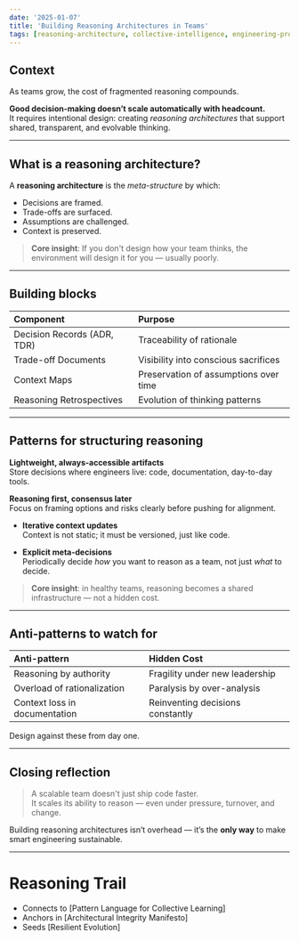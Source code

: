 ```yaml
---
date: '2025-01-07'
title: 'Building Reasoning Architectures in Teams'
tags: [reasoning-architecture, collective-intelligence, engineering-process, CTO-growth]
---
```


## Context

As teams grow, the cost of fragmented reasoning compounds.

**Good decision-making doesn’t scale automatically with headcount.**  
It requires intentional design: creating *reasoning architectures* that support shared, transparent, and evolvable thinking.

---

## What is a reasoning architecture?

A **reasoning architecture** is the *meta-structure* by which:

- Decisions are framed.
- Trade-offs are surfaced.
- Assumptions are challenged.
- Context is preserved.

> **Core insight**: If you don't design how your team thinks, the environment will design it for you — usually poorly.

---

## Building blocks

| Component                | Purpose                                  |
|:----------------------------|:--------------------------------------|
| Decision Records (ADR, TDR) | Traceability of rationale             |
| Trade-off Documents         | Visibility into conscious sacrifices  |
| Context Maps                | Preservation of assumptions over time |
| Reasoning Retrospectives    | Evolution of thinking patterns        |

---

## Patterns for structuring reasoning

**Lightweight, always-accessible artifacts**  
Store decisions where engineers live: code, documentation, day-to-day tools.

**Reasoning first, consensus later**  
Focus on framing options and risks clearly before pushing for alignment.

- **Iterative context updates**  
Context is not static; it must be versioned, just like code.

- **Explicit meta-decisions**  
Periodically decide *how* you want to reason as a team, not just *what* to decide.

> **Core insight**: in healthy teams, reasoning becomes a shared infrastructure — not a hidden cost.

---

## Anti-patterns to watch for

| Anti-pattern                  | Hidden Cost                      |
|:------------------------------|:----------------------------------|
| Reasoning by authority        | Fragility under new leadership    |
| Overload of rationalization   | Paralysis by over-analysis        |
| Context loss in documentation | Reinventing decisions constantly |

Design against these from day one.

---

## Closing reflection

> A scalable team doesn't just ship code faster.  
> It scales its ability to reason — even under pressure, turnover, and change.

Building reasoning architectures isn’t overhead — it’s the **only way** to make smart engineering sustainable.

---

# Reasoning Trail

- Connects to [Pattern Language for Collective Learning]
- Anchors in [Architectural Integrity Manifesto]
- Seeds [Resilient Evolution]

